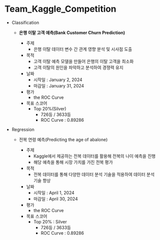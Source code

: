 # Team_Kaggle_Competition

- Classification
    - **은행 이탈 고객 예측(Bank Customer Churn Prediction)**
      
        - 주제
            - 은행 이탈 데이터 변수 간 관계 영향 분석 및 시사점 도출
        - 목적
            - 고객 이탈 예측 모델을 만들어 은행의 이탈 고객을 최소화
            - 고객 이탈의 원인을 파악하고 분석하여 경쟁력 유지
        - 날짜
            - 시작일 : January 2, 2024
            - 마감일 : January 31, 2024
        - 평가
            - the ROC Curve
        - 목표 스코어
            - Top 20%(Silver)
                - 726등 / 3633등
                - ROC Curve : 0.89286

- Regression
    - 전복 연령 예측(Predicting the age of abalone)
      
        - 주제
            - Kaggle에서 제공하는 전복 데이터를 활용해 전복의 나이 예측을 진행
            - 해당 예측을 통해 시장 가치를 가진 전복 평가
        - 목적
            - 전복 데이터를 통해 다양한 데이터 분석 기술을 적용하여 데이터 분석 기술 향상
        - 날짜
            - 시작일 : April 1, 2024
            - 마감일 : April 30, 2024
        - 평가
            - the ROC Curve
        - 목표 스코어
            - Top 20% : Silver
                - 726등 / 3633등
                - ROC Curve : 0.89286

